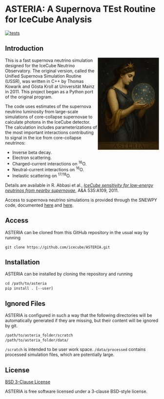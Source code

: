 # ASTERIA: A Supernova TEst Routine for IceCube Analysis

[![tests](https://github.com/icecube/ASTERIA/actions/workflows/tests.yml/badge.svg)](https://github.com/icecube/ASTERIA/actions/workflows/tests.yml)

## Introduction

<img align="right" alt="ASTERIA" width="200px" src="docs/asteria.png">

This is a fast supernova neutrino simulation designed for the IceCube Neutrino Observatory. The original version, called the Unified Supernova Simulation Routine (USSR), was written in C++ by Thomas Kowarik and Gösta Kroll at Universität Mainz in 2011. This project began as a Python port of the original program.

The code uses estimates of the supernova neutrino luminosity from large-scale simulations of core-collapse supernovae to calculate photons in the IceCube detector. The calculation includes parameterizations of the most important interactions contributing to signal in the ice from core-collapse neutrinos:
* Inverse beta decay.
* Electron scattering.
* Charged-current interactions on <sup>16</sup>O.
* Neutral-current interactions on <sup>16</sup>O.
* Inelastic scattering on <sup>17/18</sup>O.

Details are available in R. Abbasi et al., [*IceCube sensitivity for low-energy neutrinos from nearby supernovae*](https://arxiv.org/abs/1108.0171), A&A 535:A109, 2011.

Access to supernova neutrino simulations is provided through the SNEWPY code, documented [here](https://snewpy.readthedocs.io/en/stable/) and [here](https://github.com/SNEWS2/snewpy).

## Access

ASTERIA can be cloned from this GitHub repository in the usual way by running
```
git clone https://github.com/icecube/ASTERIA.git
```

## Installation

ASTERIA can be installed by cloning the repository and running

```
cd /path/to/asteria
pip install . [--user]
```

## Ignored Files

ASTERIA is configured in such a way that the following directories will be automatically generated if they are missing, but their content will be ignored by git.

```
/path/to/asteria_folder/scratch
/path/to/asteria_folder/data/
```

`/scratch` is intended to be user work space.
`/data/processed` contains processed simulation files, which are potentially large.

## License

[BSD 3-Clause License](LICENSE.rst)

ASTERIA is free software licensed under a 3-clause BSD-style license.
